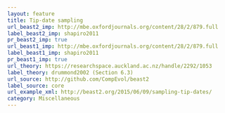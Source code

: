 ```yaml
---
layout: feature
title: Tip-date sampling
url_beast2_imp: http://mbe.oxfordjournals.org/content/28/2/879.full
label_beast2_imp: shapiro2011
pr_beast2_imp: true
url_beast1_imp: http://mbe.oxfordjournals.org/content/28/2/879.full
label_beast1_imp: shapiro2011
pr_beast1_imp: true
url_theory: https://researchspace.auckland.ac.nz/handle/2292/1053
label_theory: drummond2002 (Section 6.3)
url_source: http://github.com/CompEvol/beast2
label_source: core
url_example_xml: http://beast2.org/2015/06/09/sampling-tip-dates/
category: Miscellaneous
---
```

